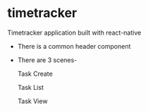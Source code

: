 # timetracker
Timetracker application built with react-native

- There is a common header component

- There are 3 scenes-
    
    Task Create

    Task List
    
    Task View
    
